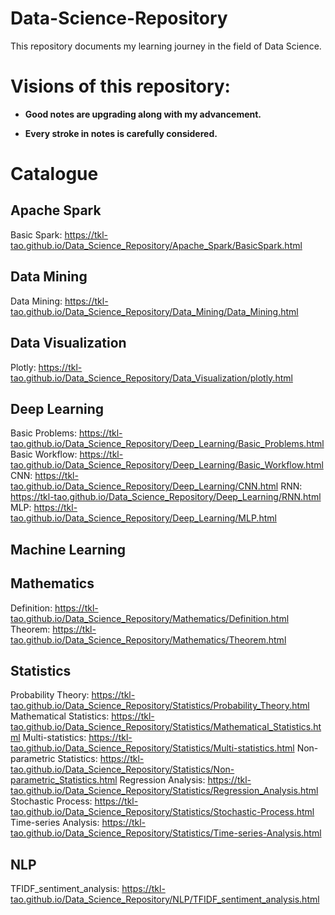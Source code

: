 # Data-Science-Repository
This repository documents my learning journey in the field of Data Science.


# Visions of this repository:

- **Good notes are upgrading along with my advancement.**

- **Every stroke in notes is carefully considered.**

# Catalogue
## Apache Spark
Basic Spark: https://tkl-tao.github.io/Data_Science_Repository/Apache_Spark/BasicSpark.html

## Data Mining
Data Mining: https://tkl-tao.github.io/Data_Science_Repository/Data_Mining/Data_Mining.html

## Data Visualization
Plotly: https://tkl-tao.github.io/Data_Science_Repository/Data_Visualization/plotly.html

## Deep Learning
Basic Problems: https://tkl-tao.github.io/Data_Science_Repository/Deep_Learning/Basic_Problems.html
Basic Workflow: https://tkl-tao.github.io/Data_Science_Repository/Deep_Learning/Basic_Workflow.html
CNN: https://tkl-tao.github.io/Data_Science_Repository/Deep_Learning/CNN.html
RNN: https://tkl-tao.github.io/Data_Science_Repository/Deep_Learning/RNN.html
MLP: https://tkl-tao.github.io/Data_Science_Repository/Deep_Learning/MLP.html

## Machine Learning

## Mathematics
Definition: https://tkl-tao.github.io/Data_Science_Repository/Mathematics/Definition.html
Theorem: https://tkl-tao.github.io/Data_Science_Repository/Mathematics/Theorem.html

## Statistics
Probability Theory: https://tkl-tao.github.io/Data_Science_Repository/Statistics/Probability_Theory.html
Mathematical Statistics: https://tkl-tao.github.io/Data_Science_Repository/Statistics/Mathematical_Statistics.html
Multi-statistics: https://tkl-tao.github.io/Data_Science_Repository/Statistics/Multi-statistics.html
Non-parametric Statistics: https://tkl-tao.github.io/Data_Science_Repository/Statistics/Non-parametric_Statistics.html
Regression Analysis: https://tkl-tao.github.io/Data_Science_Repository/Statistics/Regression_Analysis.html
Stochastic Process: https://tkl-tao.github.io/Data_Science_Repository/Statistics/Stochastic-Process.html
Time-series Analysis: https://tkl-tao.github.io/Data_Science_Repository/Statistics/Time-series-Analysis.html

## NLP
TFIDF_sentiment_analysis: https://tkl-tao.github.io/Data_Science_Repository/NLP/TFIDF_sentiment_analysis.html





